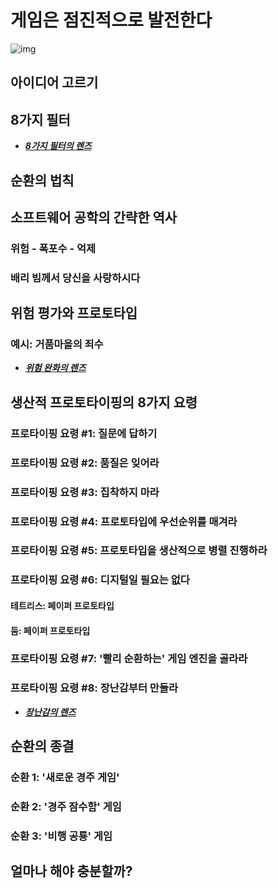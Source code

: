# 게임은 점진적으로 발전한다
![img](../img/12.jpg)

## 아이디어 고르기

## 8가지 필터
* ***[8가지 필터의 렌즈](https://deck.artofgamedesign.com/#/menu/15)***

## 순환의 법칙

## 소프트웨어 공학의 간략한 역사

### 위험 - 폭포수 - 억제

### 배리 빔께서 당신을 사랑하시다

## 위험 평가와 프로토타입

### 예시: 거품마을의 죄수
* ***[위험 완화의 렌즈](https://deck.artofgamedesign.com/#/menu/16)***

## 생산적 프로토타이핑의 8가지 요령

### 프로타이핑 요령 #1: 질문에 답하기

### 프로타이핑 요령 #2: 품질은 잊어라

### 프로타이핑 요령 #3: 집착하지 마라

### 프로타이핑 요령 #4: 프로토타입에 우선순위를 매겨라

### 프로타이핑 요령 #5: 프로토타입을 생산적으로 병렬 진행하라

### 프로타이핑 요령 #6: 디지털일 필요는 없다

#### 테트리스: 페이퍼 프로토타입

#### 둠: 페이퍼 프로토타입

### 프로타이핑 요령 #7: '빨리 순환하는' 게임 엔진을 골라라

### 프로타이핑 요령 #8: 장난감부터 만들라
* ***[장난감의 렌즈](https://deck.artofgamedesign.com/#/menu/17)***

## 순환의 종결

### 순환 1: '새로운 경주 게임'

### 순환 2: '경주 잠수함' 게임

### 순환 3: '비행 공룡' 게임

## 얼마나 해야 충분할까?